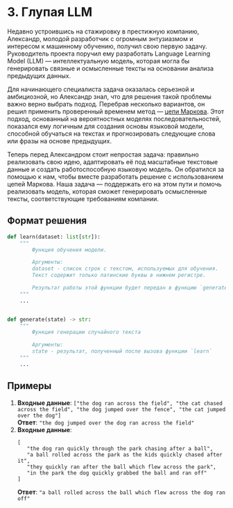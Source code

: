 # 3. Глупая LLM
Недавно устроившись на стажировку в престижную компанию, Александр, молодой разработчик с огромным энтузиазмом и интересом к машинному обучению, получил свою первую задачу. Руководитель проекта поручил ему разработать Language Learning Model (LLM) — интеллектуальную модель, которая могла бы генерировать связные и осмысленные тексты на основании анализа предыдущих данных.

Для начинающего специалиста задача оказалась серьезной и амбициозной, но Александр знал, что для решения такой проблемы важно верно выбрать подход. Перебрав несколько вариантов, он решил применить проверенный временем метод — [цепи Маркова](https://thecode.media/markov-chain/). Этот подход, основанный на вероятностных моделях последовательностей, показался ему логичным для создания основы языковой модели, способной обучаться на текстах и прогнозировать следующие слова или фразы на основе предыдущих.

Теперь перед Александром стоит непростая задача: правильно реализовать свою идею, адаптировать её под масштабные текстовые данные и создать работоспособную языковую модель. Он обратился за помощью к нам, чтобы вместе разработать решение с использованием цепей Маркова. Наша задача — поддержать его на этом пути и помочь реализовать модель, которая сможет генерировать осмысленные тексты, соответствующие требованиям компании.

## Формат решения
```python
def learn(dataset: list[str]):
	"""
		Функция обучения модели.

		Аргументы:
		dataset - список строк с текстом, используемых для обучения.
        Текст содержит только латинские буквы в нижнем регистре.

		Результат работы этой функции будет передан в функцию `generate`
	"""
	...


def generate(state) -> str:
	"""
		Функция генерации случайного текста

		Аргументы:
		state - результат, полученный после вызова функции `learn`
	"""
	...
```

## Примеры
1. **Входные данные**: `["the dog ran across the field", "the cat chased across the field", "the dog jumped over the fence", "the cat jumped over the dog"]`  
   **Ответ**: `"the dog jumped over the dog ran across the field"`
2. **Входные данные**:
	```
	[
	   "the dog ran quickly through the park chasing after a ball",
	   "a ball rolled across the park as the kids quickly chased after it",
	   "they quickly ran after the ball which flew across the park",
	   "in the park the dog quickly grabbed the ball and ran off"
	]
	```
	**Ответ**: `"a ball rolled across the ball which flew across the dog ran off"`
